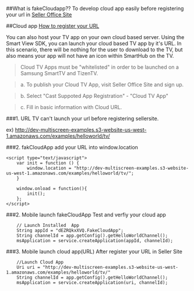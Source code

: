 ##What is fakeCloudapp??
To develop cloud app easily before registering your url in [Seller Office Site](http://seller.samsungapps.com/tv/portal/main)


##Cloud app
[How to register your URL](http://www.samsungdforum.com/TizenGuide/tizen1731/index.html#TV-Application-View)

 You can also host your TV app on your own cloud based server. Using the Smart View SDK, you can launch your cloud based TV app by it's URL. In this scenario, there will be nothing for the user to download to the TV, but also means your app will not have an icon within SmartHub on the TV.
> Cloud TV Apps must be "whitelisted" in order to be launched on a Samsung SmartTV and TizenTV.

> a. To publish your Cloud TV App, visit Seller Office Site and sign up.

> b. Select "Cast Suppoted App Registration" - "Cloud TV App"

> c. Fill in basic information with Cloud URL.

###1. URL
TV can't launch your url before registering sellersite.

ex) http://dev-multiscreen-examples.s3-website-us-west-1.amazonaws.com/examples/helloworld/tv/


###2. fakCloudApp
add your URL into window.location

	<script type="text/javascript"> 
		var init = function () { 
			window.location = "http://dev-multiscreen-examples.s3-website-us-west-1.amazonaws.com/examples/helloworld/tv/"; 
		} 
		 
		window.onload = function(){ 
			init(); 
		}; 
	</script>

###2. Mobile launch fakeCloudApp
Test and verfiy your cloud app

        // Launch Installed  App
        String appId = "dEZRQkxXVQ.FakeCloudApp";
        String channelId = app.getConfig().getHelloWorldChannel();
        msApplication = service.createApplication(appId, channelId);

###3. Mobile launch cloud app(URL)
After register your URL in Seller Site

        //Launch Cloud App
        Uri uri = "http://dev-multiscreen-examples.s3-website-us-west-1.amazonaws.com/examples/helloworld/tv/"
        String channelId = app.getConfig().getHelloWorldChannel();
        msApplication = service.createApplication(uri, channelId);
